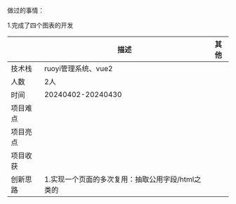 做过的事情：

1.完成了四个图表的开发



|          | 描述                                              | 其他 |
| -------- | ------------------------------------------------- | ---- |
| 技术栈   | ruoyi管理系统、vue2                               |      |
| 人数     | 2人                                               |      |
| 时间     | 20240402-20240430                                 |      |
| 项目难点 |                                                   |      |
| 项目亮点 |                                                   |      |
| 项目收获 |                                                   |      |
| 创新思路 | 1.实现一个页面的多次复用：抽取公用字段/html之类的 |      |